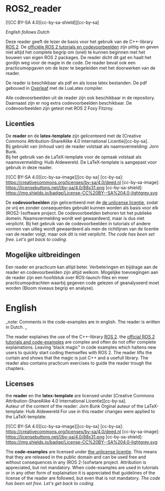 # ROS2_reader
[![CC BY-SA 4.0][cc-by-sa-shield]][cc-by-sa]

*English follows Dutch* 

Deze reader geeft de lezer de basis voor het gebruik van de C++-library [ROS 2](https://www.ros.org/). De [officiële ROS 2 tutorials en codevoorbeelden](https://docs.ros.org/en/foxy/) zijn pittig en geven niet altijd het complete begrip om (snel) te kunnen beginnen met het bouwen van eigen ROS 2 packages. De reader dicht dit gat en haalt het gordijn weg voor de magie in de code. De reader bevat ook een practicumopgaven om de lezer te begeleiden met het doorwerken van de reader.

De reader is beschikbaar als pdf en als losse latex bestanden. De pdf gebouwd in [Overleaf](https://www.overleaf.com) met de LuaLatex compiler. 

Alle codevoorbeelden uit de reader zijn ook beschikbaar in de repository. Daarnaast zijn er nog extra codevoorbeelden beschikbaar. De codevoorbeelden zijn getest met ROS 2 Foxy Fitzroy.

## Licenties
De **reader** en de **latex-template** zijn gelicenteerd met de
[Creative Commons Attribution-ShareAlike 4.0 International Licentie][cc-by-sa].  
Bij gebruikt van (inhoud van) de reader volstaat als naamsvermelding: Jorn Bunk.  
Bij het gebruik van de LaTeX-template voor de opmaak volstaat als naamsvermelding: Huib Aldewereld.
De LaTeX-template is aangepast voor gebruik in deze reader.

[![CC BY-SA 4.0][cc-by-sa-image]][cc-by-sa]
[cc-by-sa]: https://creativecommons.org/licenses/by-sa/4.0/deed.nl
[cc-by-sa-image]: https://licensebuttons.net/l/by-sa/4.0/88x31.png
[cc-by-sa-shield]: https://img.shields.io/badge/License-CC%20BY--SA%204.0-lightgrey.svg

De **codevoorbeelden** zijn gelicentieerd met de [de unlicense licentie](https://unlicense.org/), zodat ze vrij en zonder consequenties gebruikt kunnen worden als basis voor elk (ROS2-)software project. De codevoorbeelden behoren tot het publieke domein. Naamsvermelding wordt wel gewaardeerd, maar is dus niet verplicht. Bij het gebruik van de codevoorbeelden in tutorials of andere vormen van uitleg wordt gewaardeerd als men de richtlijnen van de licentie van de reader volgt, maar ook dit is niet verplicht.  _The code has been set free. Let's get back to coding._

## Mogelijke uitbreidingen
Een reader en practicum kan altijd beter. Verbeteringen en bijdrage aan de reader en codevoorbeelden zijn altijd welkom. Mogelijke toevoegingen aan de reader zijn een hoofdstuk over ROS-launch-files en meer practicumopdrachten waarbij gegeven code gelezen of geanalyseerd moet worden (Bloom niveaus begrip en analyse).

# English

_note: Comments in the code-examples are in english. The reader is written in Dutch. _

The reader explaines the use of the C++-library [ROS 2](https://www.ros.org/). the [official ROS 2 tutorials and code-examples](https://docs.ros.org/en/foxy/) are complex and often do not offer complete explainations. Leaving 'black magic" in code examples which haltens new users to quickly start coding themselfes with ROS 2. The reader lifts the curtain and shows that the magic is just C++ and a usefull library. The reader also contains practicum exercises to guide the reader trough the chapters.

## Licenses
the **reader** en the **latex-template** are licensed under
[Creative Commons Attribution-ShareAlike 4.0 International Licentie][cc-by-sa].  
Auteur of the content of the reader: Jorn Bunk
Orginal auteur of the LaTeX-template: Huib Aldewereld
For use in this reader changes were applied to the LaTeX-template.

[![CC BY-SA 4.0][cc-by-sa-image]][cc-by-sa] 
[cc-by-sa]: https://creativecommons.org/licenses/by-sa/4.0/deed.nl
[cc-by-sa-image]: https://licensebuttons.net/l/by-sa/4.0/88x31.png
[cc-by-sa-shield]: https://img.shields.io/badge/License-CC%20BY--SA%204.0-lightgrey.svg

The **code-examples** are licensed under [the unlicense licentie](https://unlicense.org/). This means that they are released in the public domain and can be used free and without consequences in any (ROS 2-)sofwtare project. Attribution is appreciated, but not mandatory. When code-examples are used in tutorials or in any other form of explaination it is appreciated that guidelines of the license of the reader are followed, but even that is not mandatory. _The code has been set free. Let's get back to coding._
